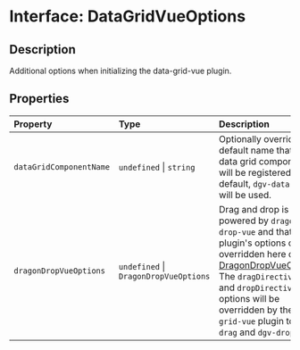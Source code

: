# Interface: DataGridVueOptions

## Description

Additional options when initializing the data-grid-vue plugin.

## Properties

| Property | Type | Description |
| :------ | :------ | :------ |
| `dataGridComponentName` | `undefined` \| `string` | Optionally override the default name that the data grid component will be registered as. By default, `dgv-data-grid` will be used. |
| `dragonDropVueOptions` | `undefined` \| `DragonDropVueOptions` | Drag and drop is powered by `dragon-drop-vue` and that plugin's options can be overridden here on [DragonDropVueOptions](https://www.npmjs.com/package/dragon-drop-vue#plugin-options-ie-dragondropvueoptions).<br />The `dragDirectiveName` and `dropDirectiveName` options will be overridden by the `data-grid-vue` plugin to `dgv-drag` and `dgv-drop`. |
